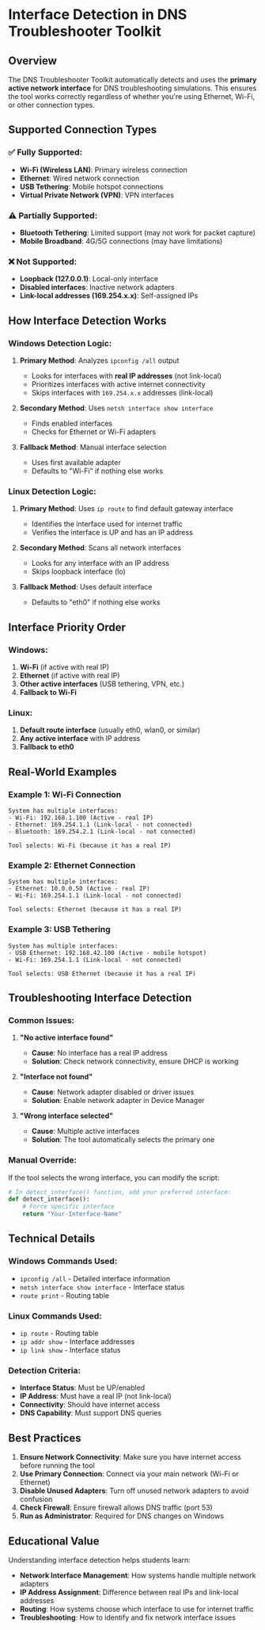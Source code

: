 # Interface Detection in DNS Troubleshooter Toolkit

## Overview

The DNS Troubleshooter Toolkit automatically detects and uses the **primary active network interface** for DNS troubleshooting simulations. This ensures the tool works correctly regardless of whether you're using Ethernet, Wi-Fi, or other connection types.

## Supported Connection Types

### ✅ **Fully Supported:**
- **Wi-Fi (Wireless LAN)**: Primary wireless connection
- **Ethernet**: Wired network connection
- **USB Tethering**: Mobile hotspot connections
- **Virtual Private Network (VPN)**: VPN interfaces

### ⚠️ **Partially Supported:**
- **Bluetooth Tethering**: Limited support (may not work for packet capture)
- **Mobile Broadband**: 4G/5G connections (may have limitations)

### ❌ **Not Supported:**
- **Loopback (127.0.0.1)**: Local-only interface
- **Disabled interfaces**: Inactive network adapters
- **Link-local addresses (169.254.x.x)**: Self-assigned IPs

## How Interface Detection Works

### Windows Detection Logic:

1. **Primary Method**: Analyzes `ipconfig /all` output
   - Looks for interfaces with **real IP addresses** (not link-local)
   - Prioritizes interfaces with active internet connectivity
   - Skips interfaces with `169.254.x.x` addresses (link-local)

2. **Secondary Method**: Uses `netsh interface show interface`
   - Finds enabled interfaces
   - Checks for Ethernet or Wi-Fi adapters

3. **Fallback Method**: Manual interface selection
   - Uses first available adapter
   - Defaults to "Wi-Fi" if nothing else works

### Linux Detection Logic:

1. **Primary Method**: Uses `ip route` to find default gateway interface
   - Identifies the interface used for internet traffic
   - Verifies the interface is UP and has an IP address

2. **Secondary Method**: Scans all network interfaces
   - Looks for any interface with an IP address
   - Skips loopback interface (lo)

3. **Fallback Method**: Uses default interface
   - Defaults to "eth0" if nothing else works

## Interface Priority Order

### Windows:
1. **Wi-Fi** (if active with real IP)
2. **Ethernet** (if active with real IP)
3. **Other active interfaces** (USB tethering, VPN, etc.)
4. **Fallback to Wi-Fi**

### Linux:
1. **Default route interface** (usually eth0, wlan0, or similar)
2. **Any active interface** with IP address
3. **Fallback to eth0**

## Real-World Examples

### Example 1: Wi-Fi Connection
```
System has multiple interfaces:
- Wi-Fi: 192.168.1.100 (Active - real IP)
- Ethernet: 169.254.1.1 (Link-local - not connected)
- Bluetooth: 169.254.2.1 (Link-local - not connected)

Tool selects: Wi-Fi (because it has a real IP)
```

### Example 2: Ethernet Connection
```
System has multiple interfaces:
- Ethernet: 10.0.0.50 (Active - real IP)
- Wi-Fi: 169.254.1.1 (Link-local - not connected)

Tool selects: Ethernet (because it has a real IP)
```

### Example 3: USB Tethering
```
System has multiple interfaces:
- USB Ethernet: 192.168.42.100 (Active - mobile hotspot)
- Wi-Fi: 169.254.1.1 (Link-local - not connected)

Tool selects: USB Ethernet (because it has a real IP)
```

## Troubleshooting Interface Detection

### Common Issues:

1. **"No active interface found"**
   - **Cause**: No interface has a real IP address
   - **Solution**: Check network connectivity, ensure DHCP is working

2. **"Interface not found"**
   - **Cause**: Network adapter disabled or driver issues
   - **Solution**: Enable network adapter in Device Manager

3. **"Wrong interface selected"**
   - **Cause**: Multiple active interfaces
   - **Solution**: The tool automatically selects the primary one

### Manual Override:

If the tool selects the wrong interface, you can modify the script:

```python
# In detect_interface() function, add your preferred interface:
def detect_interface():
    # Force specific interface
    return "Your-Interface-Name"
```

## Technical Details

### Windows Commands Used:
- `ipconfig /all` - Detailed interface information
- `netsh interface show interface` - Interface status
- `route print` - Routing table

### Linux Commands Used:
- `ip route` - Routing table
- `ip addr show` - Interface addresses
- `ip link show` - Interface status

### Detection Criteria:
- **Interface Status**: Must be UP/enabled
- **IP Address**: Must have a real IP (not link-local)
- **Connectivity**: Should have internet access
- **DNS Capability**: Must support DNS queries

## Best Practices

1. **Ensure Network Connectivity**: Make sure you have internet access before running the tool
2. **Use Primary Connection**: Connect via your main network (Wi-Fi or Ethernet)
3. **Disable Unused Adapters**: Turn off unused network adapters to avoid confusion
4. **Check Firewall**: Ensure firewall allows DNS traffic (port 53)
5. **Run as Administrator**: Required for DNS changes on Windows

## Educational Value

Understanding interface detection helps students learn:
- **Network Interface Management**: How systems handle multiple network adapters
- **IP Address Assignment**: Difference between real IPs and link-local addresses
- **Routing**: How systems choose which interface to use for internet traffic
- **Troubleshooting**: How to identify and fix network interface issues
